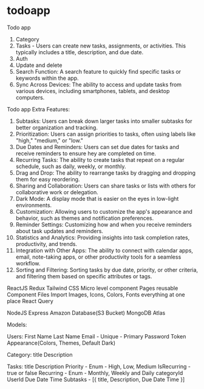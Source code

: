 # todoapp

Todo app
1) Category
2) Tasks - Users can create new tasks, assignments, or activities. This typically includes a title, description, and due date.
4) Auth
5) Update and delete
6) Search Function: A search feature to quickly find specific tasks or keywords within the app.
7) Sync Across Devices: The ability to access and update tasks from various devices, including smartphones, tablets, and desktop computers.

Todo app Extra Features:
1) Subtasks: Users can break down larger tasks into smaller subtasks for better organization and tracking.
2) Prioritization: Users can assign priorities to tasks, often using labels like "high," "medium," or "low."
3) Due Dates and Reminders: Users can set due dates for tasks and receive reminders to ensure hey are completed on time.
4) Recurring Tasks: The ability to create tasks that repeat on a regular schedule, such as daily, weekly, or monthly.
5) Drag and Drop: The ability to rearrange tasks by dragging and dropping them for easy reordering.
6) Sharing and Collaboration: Users can share tasks or lists with others for collaborative work or delegation.
7) Dark Mode: A display mode that is easier on the eyes in low-light environments.
8) Customization: Allowing users to customize the app's appearance and behavior, such as themes and notification preferences.
9) Reminder Settings: Customizing how and when you receive reminders about task updates and reminders.
10) Statistics and Analytics: Providing insights into task completion rates, productivity, and trends.
11) Integration with Other Apps: The ability to connect with calendar apps, email, note-taking apps, or other productivity tools for a seamless workflow.
12) Sorting and Filtering: Sorting tasks by due date, priority, or other criteria, and filtering them based on specific attributes or tags.

ReactJS
Redux
Tailwind CSS
Micro level component
Pages
reusable Component
Files Import Images, Icons, Colors, Fonts everything at one place
React Query

NodeJS
Express
Amazon Database(S3 Bucket)
MongoDB Atlas

Models:

Users: 
First Name
Last Name
Email - Unique - Primary
Password
Token
Appearance(Colors, Themes, Default Dark)

Category:
title
Description

Tasks:
title
Description
Priority - Enum - High, Low, Medium
IsRecurring - true or false
Recurring - Enum - Monthly, Weekly and Daily
categoryId
UserId
Due Date Time
Subtasks - [{ title, Description, Due Date Time }]
